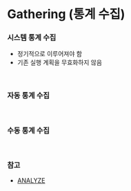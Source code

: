 Gathering (통계 수집)
===

### 시스템 통계 수집
* 정기적으로 이루어져야 함
* 기존 실행 계획을 무효화하지 않음

<br>

### 자동 통계 수집

<br>

### 수동 통계 수집

<br>

### 참고
* [ANALYZE](../analyze/README.md)

<br>
